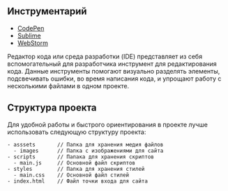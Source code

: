 ## Инструментарий
- [CodePen](https://codepen.io/)
- [Sublime](http://www.sublimetext.com/)
- [WebStorm](https://www.jetbrains.com/webstorm/download/#section=windows/)

Редактор кода или среда разработки (IDE) представляет из себя вспомогательный для разработчика инструмент для
редактирования кода. Данные инструменты помогают визуально разделять элементы, подсвечивать ошибки, во время написания
кода, и упрощают работу с несколькими файлами в одном проекте.

## Структура проекта
Для удобной работы и быстрого ориентирования в проекте лучше использовать следующую структуру проекта:

```shell
- asssets       // Папка для хранения медия файлов
  - images      // Папка с изображениями для сайта
- scripts       // Папака для хранения скриптов
  - main.js     // Основной файл скриптов
- styles        // Папка для хранения стилей
  - main.css    // Основной файл стилей
- index.html    // Файл точки входа для сайта
```
